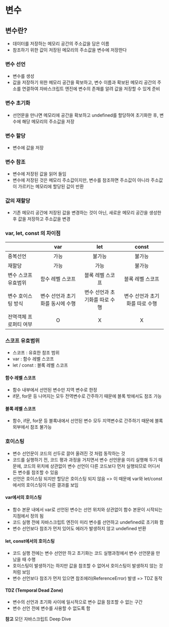 # 변수

## 변수란?
- 데이터를 저장하는 메모리 공간의 주소값을 담은 이름
- 참조하기 위한 값이 저장된 메모리의 주소값을 변수에 저장한다

### 변수 선언
- 변수를 생성
- 값을 저장하기 위한 메모리 공간을 확보하고, 변수 이름과 확보된 메모리 공간의 주소를 연결하여 자바스크립트 엔진에 변수의 존재를 알려 값을 저장할 수 있게 준비

### 변수 초기화
- 선언문을 만나면 메모리에 공간을 확보하고 undefined를 할당하여 초기화한 후, 변수에 해당 메모리의 주소값을 저장

### 변수 할당
- 변수에 값을 저장

### 변수 참조
- 변수에 저장된 값을 읽어 들임
- 변수에 저장된 것은 메모리 주소값이지만, 변수를 참조하면 주소값이 아니라 주소값이 가르키는 메모리에 할당된 값이 반환

### 값의 재할당
- 기존 메모리 공간에 저장된 값을 변경하는 것이 아닌, 새로운 메모리 공간을 생성한 후 값을 저장하고 주소값을 변경

### var, let, const 의 차이점

| |var|let|const|
|---|:---:|:---:|:---:|
|중복선언|가능|불가능|불가능|
|재할당|가능|가능|불가능|
|변수 스코프 유효범위|함수 레벨 스코프|블록 레벨 스코프|블록 레벨 스코프|
|변수 호이스팅 방식|변수 선언과 초기화를 동시에 수행|변수 선언과 초기화를 따로 수행|변수 선언과 초기화를 따로 수행|
|전역객체 프로퍼티 여부|O|X|X|

### 스코프 유효범위
- 스코프 : 유효한 참조 범위
- var : 함수 레벨 스코프
- let / const : 블록 레벨 스코프

#### 함수 레벨 스코프
- 함수 내부에서 선언된 변수만 지역 변수로 한정
- if문, for문 등 나머지는 모두 전역변수로 간주하기 때문에 블록 밖에서도 참조 가능

#### 블록 레벨 스코프
- 함수, if문, for문 등 블록내에서 선언된 변수 모두 지역변수로 간주하기 때문에 블록 외부에서 참조 불가능


### 호이스팅
- 변수 선언문이 코드의 선두로 끌어 올려진 것 처럼 동작하는 것
- 코드를 실행하기 전, 코드 평과 과정을 거치면서 변수 선언문을 미리 실행해 두기 때문에, 코드의 위치에 상관없이 변수 선언이 다른 코드보다 먼저 실행되므로 어디서든 변수를 참조할 수 있음
- 선언은 호이스팅 되지만 할당은 호이스팅 되지 않음 
=> 이 때문에 var와 let/const 에서의 호이스팅이 다른 결과를 보임

#### var에서의 호이스팅
- 함수 본문 내에서 var로 선언된 변수는 선언 위치와 상관없이 함수 본문이 시작되는 지점에서 정의 됨
- 코드 실행 전에 자바스크립트 엔진이 미리 변수를 선언하고 undefined로 초기화 함
- 변수 선언보다 참조가 먼저 있어도 에러가 발생하지 않고 undefined 반환

#### let, const에서의 호이스팅
- 코드 실행 전에는 변수 선언만 하고 초기화는 코드 실행과정에서 변수 선언문을 만났을 때 수행
- 호이스팅이 발생하기는 하지만 값을 참조할 수 없어서 호이스팅이 발생하지 않는 것처럼 보임
- 변수 선언보다 참조가 먼저 있으면 참조에러(ReferenceError) 발생
=> TDZ 동작

#### TDZ (Temporal Dead Zone)
- 변수의 선언과 초기화 사이에 일시적으로 변수 값을 참조할 수 없는 구간
- 변수 선언 전에 변수를 사용할 수 없도록 함


**참고**
모던 자바스크립트 Deep Dive